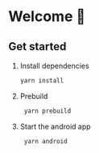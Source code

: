 # Welcome 👋

## Get started

1. Install dependencies

   ```bash
   yarn install
   ```

2. Prebuild

   ```bash
    yarn prebuild
   ```

3. Start the android app

   ```bash
    yarn android
   ```
